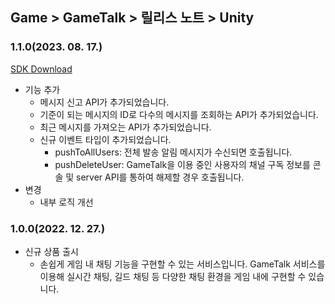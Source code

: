 ## Game > GameTalk > 릴리스 노트 > Unity

### 1.1.0(2023. 08. 17.)

[SDK Download](https://static.toastoven.net/toastcloud/sdk_download/gametalk/GameTalkSDK_Unity.zip)

* 기능 추가
    * 메시지 신고 API가 추가되었습니다.
    * 기준이 되는 메시지의 ID로 다수의 메시지를 조회하는 API가 추가되었습니다.
    * 최근 메시지를 가져오는 API가 추가되었습니다. 
    * 신규 이벤트 타입이 추가되었습니다.
        * pushToAllUsers: 전체 발송 알림 메시지가 수신되면 호출됩니다.
        * pushDeleteUser: GameTalk을 이용 중인 사용자의 채널 구독 정보를 콘솔 및 server API를 통하여 해제할 경우 호출됩니다.
* 변경
    * 내부 로직 개선
        
### 1.0.0(2022. 12. 27.)

* 신규 상품 출시
    * 손쉽게 게임 내 채팅 기능을 구현할 수 있는 서비스입니다. GameTalk 서비스를 이용해 실시간 채팅, 길드 채팅 등 다양한 채팅 환경을 게임 내에 구현할 수 있습니다.